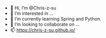 - 👋 Hi, I’m @Chris-z-su
- 👀 I’m interested in ...
- 🌱 I’m currently learning Spring and Python.
- 💞️ I’m looking to collaborate on ...
- 📫 https://chris-z-su.github.io/

<!---
Chris-z-su/Chris-z-su is a ✨ special ✨ repository because its `README.md` (this file) appears on your GitHub profile.
You can click the Preview link to take a look at your changes.
--->
